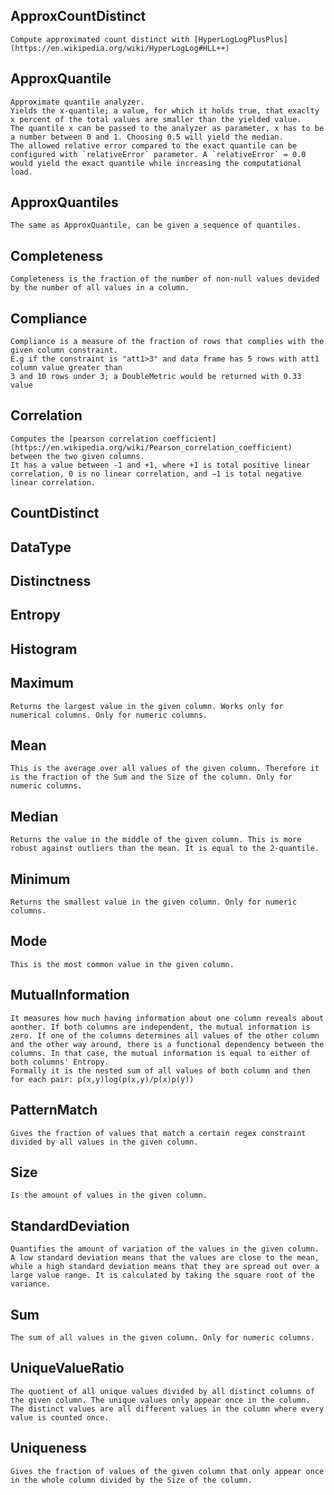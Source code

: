 ## ApproxCountDistinct
    Compute approximated count distinct with [HyperLogLogPlusPlus](https://en.wikipedia.org/wiki/HyperLogLog#HLL++)
## ApproxQuantile
    Approximate quantile analyzer. 
    Yields the x-quantile; a value, for which it holds true, that exaclty x percent of the total values are smaller than the yielded value.
    The quantile x can be passed to the analyzer as parameter, x has to be a number between 0 and 1. Choosing 0.5 will yield the median.
    The allowed relative error compared to the exact quantile can be configured with `relativeError` parameter. A `relativeError` = 0.0 would yield the exact quantile while increasing the computational load.
## ApproxQuantiles
    The same as ApproxQuantile, can be given a sequence of quantiles.
## Completeness
    Completeness is the fraction of the number of non-null values devided by the number of all values in a column.
## Compliance
    Compliance is a measure of the fraction of rows that complies with the given column constraint.
    E.g if the constraint is "att1>3" and data frame has 5 rows with att1 column value greater than
    3 and 10 rows under 3; a DoubleMetric would be returned with 0.33 value
## Correlation
    Computes the [pearson correlation coefficient](https://en.wikipedia.org/wiki/Pearson_correlation_coefficient) between the two given columns.
    It has a value between -1 and +1, where +1 is total positive linear correlation, 0 is no linear correlation, and −1 is total negative linear correlation.
## CountDistinct
## DataType
## Distinctness
## Entropy
## Histogram
## Maximum
    Returns the largest value in the given column. Works only for numerical columns. Only for numeric columns.
## Mean
    This is the average over all values of the given column. Therefore it is the fraction of the Sum and the Size of the column. Only for numeric columns.
## Median
    Returns the value in the middle of the given column. This is more robust against outliers than the mean. It is equal to the 2-quantile.
## Minimum
    Returns the smallest value in the given column. Only for numeric columns.
## Mode
    This is the most common value in the given column.
## MutualInformation
    It measures how much having information about one column reveals about aonther. If both columns are independent, the mutual information is zero. If one of the columns determines all values of the other column and the other way around, there is a functional dependency between the columns. In that case, the mutual information is equal to either of both columns' Entropy.
    Formally it is the nested sum of all values of both column and then for each pair: p(x,y)log(p(x,y)/p(x)p(y))
## PatternMatch
    Gives the fraction of values that match a certain regex constraint divided by all values in the given column.
## Size
    Is the amount of values in the given column.
## StandardDeviation
    Quantifies the amount of variation of the values in the given column. A low standard deviation means that the values are close to the mean, while a high standard deviation means that they are spread out over a large value range. It is calculated by taking the square root of the variance.
## Sum
    The sum of all values in the given column. Only for numeric columns.
## UniqueValueRatio
    The quotient of all unique values divided by all distinct columns of the given column. The unique values only appear once in the column. The distinct values are all different values in the column where every value is counted once.
## Uniqueness
    Gives the fraction of values of the given column that only appear once in the whole column divided by the Size of the column.